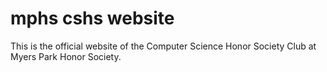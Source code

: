 # mphs cshs website
This is the official website of the Computer Science Honor Society Club at Myers Park Honor Society.
